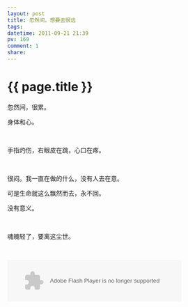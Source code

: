 ```yaml
---
layout: post
title: 忽然间，想要去很远
tags: 
datetime: 2011-09-21 21:39
pv: 169
comment: 1
share: 
---
```


{{ page.title }}
================

 <p>忽然间，很累。</p><p>身体和心。</p><p>&nbsp;</p><p>手指灼伤，右眼皮在跳，心口在疼。</p><p>&nbsp;</p><p>很闷。我一直在做的什么，没有人去在意。</p><p>可是生命就这么飘然而去，永不回。</p><p>没有意义。</p><p>&nbsp;</p><p>魂魄轻了，要离这尘世。</p><p>&nbsp;</p><p><embed width="400px" height="95px" src="http://box.baidu.com/widget/flash/bdspacesong.swf?&amp;url=&amp;name=colorful days&amp;artist=朴树&amp;extra=&amp;autoPlay=false&amp;loop=true" type="application/x-shockwave-flash" allowscriptaccess="never" /></p><p></p> 

